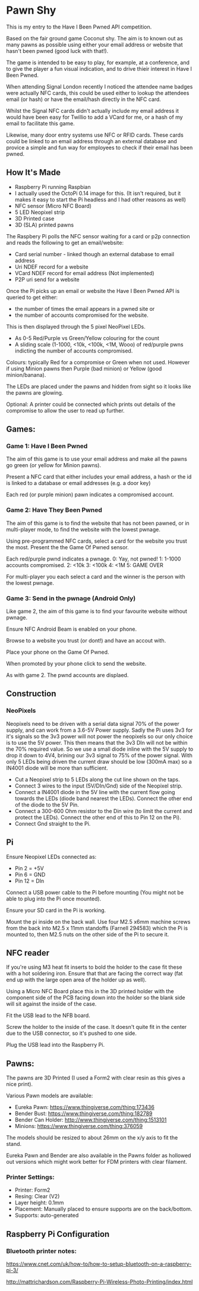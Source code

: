 # Pawn Shy

This is my entry to the Have I Been Pwned API competition.

Based on the fair ground game Coconut shy. The aim is to known out as many pawns as possible using either your email address or website that hasn't been pwned (good luck with that!).

The game is intended to be easy to play, for example, at a conference, and to give the player a fun visual indication, and to drive thieir interest in Have I Been Pwned.

When attending Signal London recently I noticed the attendee name badges were actually NFC cards, this could be used either to lookup the attendees email (or hash) or have the email/hash directly in the NFC card.

Whilst the Signal NFC cards didn't actually include my email address it would have been easy for Twillio to add a VCard for me, or a hash of my email to facilitate this game.

Likewise, many door entry systems use NFC or RFID cards. These cards could be linked to an email address through an external database and provice a simple and fun way for employees to check if their email has been pwned.

## How It's Made

* Raspberry Pi running Raspbian
* I actually used the OctoPi 0.14 image for this. (It isn't required, but it makes it easy to start the Pi headless and I had other reasons as well)
* NFC sensor (Micro NFC Board)
* 5 LED Neopixel strip
* 3D Printed case
* 3D (SLA) printed pawns

The Raspbery Pi polls the NFC sensor waiting for a card or p2p connection and reads the following to get an email/website:

* Card serial number - linked though an external database to email address
* Uri NDEF record for a website
* VCard NDEF record for email address (Not implemented)
* P2P uri send for a website

Once the Pi picks up an email or website the Have I Been Pwned API is queried to get either:

* the number of times the email appears in a pwned site or 
* the number of accounts compromised for the website.

This is then displayed through the 5 pixel NeoPixel LEDs.

* As 0-5 Red/Purple vs Green/Yellow colouring for the count
* A sliding scale (1-1000, <10k, <100k, <1M, Wooo) of red/purple pwns indicting the number of accounts compromised.

Colours: typically Red for a compromise or Green when not used. However if using Minion pawns then Purple (bad minion) or Yellow (good minion/banana).

The LEDs are placed under the pawns and hidden from sight so it looks like the pawns are glowing.

Optional: A printer could be connected which prints out details of the compromise to allow the user to read up further.

## Games:

### Game 1: Have I Been Pwned

The aim of this game is to use your email address and make all the pawns go green (or yellow for Minion pawns).

Present a NFC card that either includes your email address, a hash or the id is linked to a database or email addresses (e.g. a door key)

Each red (or purple minion) pawn indicates a compromised account.


### Game 2: Have They Been Pwned


The aim of this game is to find the website that has not been pawned, or in multi-player mode, to find the website with the lowest pwnage.

Using pre-programmed NFC cards, select a card for the website you trust the most. Present the the Game Of Pwned sensor.

Each red/purple pwnd indicates a pwnage.
0: Yay, not pwned!
1: 1-1000 accounts compromised.
2: <10k
3: <100k
4: <1M
5: GAME OVER

For multi-player you each select a card and the winner is the person with the lowest pwnage.


### Game 3: Send in the pwnage (Android Only)

Like game 2, the aim of this game is to find your favourite website without pwnage.

Ensure NFC Android Beam is enabled on your phone.

Browse to a website you trust (or dont!) and have an accout with.

Place your phone on the Game Of Pwned.

When promoted by your phone click to send the website.

As with game 2. The pwnd accounts are displaed.



## Construction

### NeoPixels

Neopixels need to be driven with a serial data signal 70% of the power supply, and can work from a 3.6-5V Power supply. Sadly the Pi uses 3v3 for it's signals so the 3v3 power will not power the neopixels so our only choice is to use the 5V power. This then means that the 3v3 DIn will not be within the 70% required value. So we use a small diode inline with the 5V supply to drop it down to 4V4, brining our 3v3 signal to 75% of the power signal. With only 5 LEDs being driven the current draw should be low (300mA max) so a IN4001 diode will be more than sufficient.

* Cut a Neopixel strip to 5 LEDs along the cut line shown on the taps.
* Connect 3 wires to the input (5V/DIn/Gnd) side of the Neopixel strip.
* Connect a IN4001 diode in the 5V line with the current flow going towards the LEDs (diode band nearest the LEDs). Connect the other end of the diode to the 5V Pin.
* Connect a 300-600 Ohm resistor to the Din wire (to limit the current and protect the LEDs). Connect the other end of this to Pin 12 on the Pi).
* Connect Gnd straight to the Pi.

## Pi

Ensure Neopixel LEDs connected as:

* Pin 2 = +5V
* Pin 6 = GND
* Pin 12 = DIn

Connect a USB power cable to the Pi before mounting (You might not be able to plug into the Pi once mounted).

Ensure your SD card in the Pi is working.

Mount the pi inside on the back wall. Use four M2.5 x6mm machine screws from the back into M2.5 x 11mm standoffs (Farnell 294583) which the Pi is mounted to, then M2.5 nuts on the other side of the Pi to secure it.

## NFC reader

If you're using M3 heat fit inserts to bold the holder to the case fit these with a hot soldering iron. Ensure that that are facing the correct way (fat end up with the large open area of the holder up as well).

Using a Micro NFC Board place this in the 3D printed holder with the component side of the PCB facing down into the holder so the blank side will sit against the inside of the case.

Fit the USB lead to the NFB board.

Screw the holder to the inside of the case. It doesn't quite fit in the center due to the USB connector, so it's pushed to one side.

Plug the USB lead into the Raspberry Pi.


## Pawns:

The pawns are 3D Printed (I used a Form2 with clear resin as this gives a nice print). 

Various Pawn models are available:

* Eureka Pawn: https://www.thingiverse.com/thing:173436
* Bender Bust: https://www.thingiverse.com/thing:182789
* Bender Can Holder: http://www.thingiverse.com/thing:1513101
* Minions: https://www.thingiverse.com/thing:376059

The models should be resized to about 26mm on the x/y axis to fit the stand.

Eureka Pawn and Bender are also available in the Pawns folder as hollowed out versions which might work better for FDM printers with clear filament.

### Printer Settings:

* Printer: Form2
* Resing: Clear (V2)
* Layer height: 0.1mm
* Placement: Manually placed to ensure supports are on the back/bottom.
* Supports: auto-generated



## Raspberry Pi Configuration

### Bluetooth printer notes:

https://www.cnet.com/uk/how-to/how-to-setup-bluetooth-on-a-raspberry-pi-3/

http://mattrichardson.com/Raspberry-Pi-Wireless-Photo-Printing/index.html